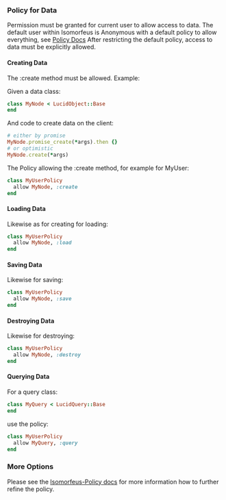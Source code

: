 ### Policy for Data

Permission must be granted for current user to allow access to data.
The default user within Isomorfeus is Anonymous with a default policy to allow everything,
see [Policy Docs](https://github.com/isomorfeus/isomorfeus-project/blob/master/ruby/isomorfeus-policy/README.md)
After restricting the default policy, access to data must be explicitly allowed.

#### Creating Data

The :create method must be allowed. Example:

Given a data class:
```ruby
class MyNode < LucidObject::Base
end
```

And code to create data on the client:
```ruby
# either by promise
MyNode.promise_create(*args).then {}
# or optimistic
MyNode.create(*args)
```

The Policy allowing the :create method, for example for MyUser:
```ruby
class MyUserPolicy
  allow MyNode, :create
end
```

#### Loading Data

Likewise as for creating for loading:
```ruby
class MyUserPolicy
  allow MyNode, :load
end
```

#### Saving Data

Likewise for saving:
```ruby
class MyUserPolicy
  allow MyNode, :save
end
```

#### Destroying Data

Likewise for destroying:
```ruby
class MyUserPolicy
  allow MyNode, :destroy
end
```

#### Querying Data
For a query class:
```ruby
class MyQuery < LucidQuery::Base
end
```
use the policy:
```ruby
class MyUserPolicy
  allow MyQuery, :query
end
```

### More Options

Please see the [Isomorfeus-Policy docs](https://github.com/isomorfeus/isomorfeus-project/tree/master/isomorfeus-policy) for more information how to further refine the policy.
